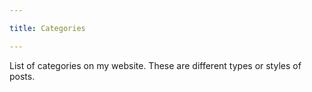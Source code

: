 ```yaml
---

title: Categories

---
```


List of categories on my website. These are different types or styles of posts.
